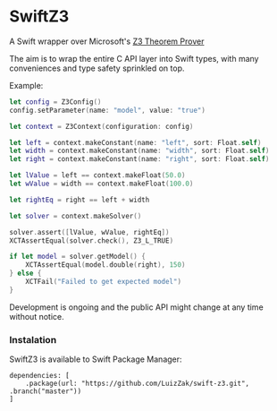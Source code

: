 # SwiftZ3

A Swift wrapper over Microsoft's [Z3 Theorem Prover](https://github.com/Z3Prover/z3)

The aim is to wrap the entire C API layer into Swift types, with many conveniences and type safety sprinkled on top.

Example:

```swift
let config = Z3Config()
config.setParameter(name: "model", value: "true")

let context = Z3Context(configuration: config)

let left = context.makeConstant(name: "left", sort: Float.self)
let width = context.makeConstant(name: "width", sort: Float.self)
let right = context.makeConstant(name: "right", sort: Float.self)

let lValue = left == context.makeFloat(50.0)
let wValue = width == context.makeFloat(100.0)

let rightEq = right == left + width

let solver = context.makeSolver()

solver.assert([lValue, wValue, rightEq])
XCTAssertEqual(solver.check(), Z3_L_TRUE)

if let model = solver.getModel() {
    XCTAssertEqual(model.double(right), 150)
} else {
    XCTFail("Failed to get expected model")
}
```

Development is ongoing and the public API might change at any time without notice.

### Instalation

SwiftZ3 is available to Swift Package Manager:

```
dependencies: [
    .package(url: "https://github.com/LuizZak/swift-z3.git", .branch("master"))
]
```
